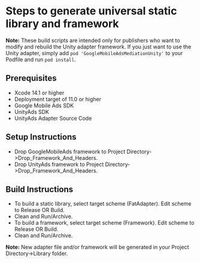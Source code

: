 # Steps to generate universal static library and framework

**Note:** These build scripts are intended only for publishers who want to
modify and rebuild the Unity adapter framework. If you just want to use the
Unity adapter, simply add `pod 'GoogleMobileAdsMediationUnity'` to
your Podfile and run `pod install`.

## Prerequisites
- Xcode 14.1 or higher
- Deployment target of 11.0 or higher
- Google Mobile Ads SDK
- UnityAds SDK
- UnityAds Adapter Source Code

## Setup Instructions
- Drop GoogleMobileAds framework to
  Project Directory->Drop_Framework_And_Headers.
- Drop UnityAds framework to Project Directory->Drop_Framework_And_Headers.

## Build Instructions
- To build a static library, select target scheme (FatAdapter). Edit scheme to
  Release OR Build.
- Clean and Run/Archive.
- To build a framework, select target scheme (Framework). Edit scheme to
  Release OR Build.
- Clean and Run/Archive.

**Note:** New adapter file and/or framework will be generated in your
Project Directory->Library folder.
